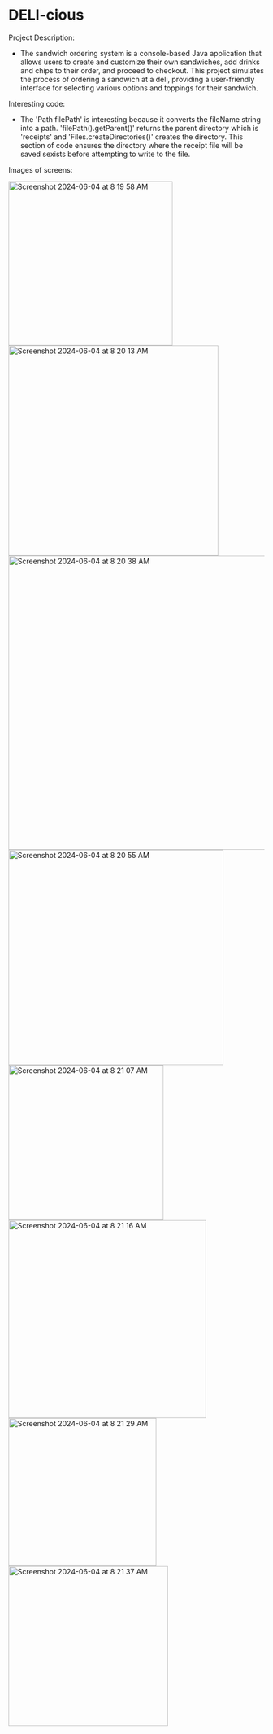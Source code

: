 # DELI-cious

Project Description:

- The sandwich ordering system is a console-based Java application that allows users to create and customize their own sandwiches, add drinks and chips to their order, and proceed to checkout. This project simulates the process of ordering a sandwich at a deli, providing a user-friendly interface for selecting various options and toppings for their sandwich.

Interesting code:

- The 'Path filePath' is interesting because it converts the fileName string into a path. 'filePath().getParent()' returns the parent directory which is 'receipts' and 'Files.createDirectories()' creates the directory. This section of code ensures the directory where the receipt file will be saved sexists before attempting to write to the file.

Images of screens:

<img width="323" alt="Screenshot 2024-06-04 at 8 19 58 AM" src="https://github.com/Erikarod27/DELI-cious/assets/113813867/2a7bddbd-8ba2-479c-be97-e5a7b9f93901">

<img width="413" alt="Screenshot 2024-06-04 at 8 20 13 AM" src="https://github.com/Erikarod27/DELI-cious/assets/113813867/f2d43d4c-1aeb-4010-9ba2-f7fab432df96">

<img width="578" alt="Screenshot 2024-06-04 at 8 20 38 AM" src="https://github.com/Erikarod27/DELI-cious/assets/113813867/d4847abc-8dc6-4588-b190-f7722bc6c2ab">

<img width="423" alt="Screenshot 2024-06-04 at 8 20 55 AM" src="https://github.com/Erikarod27/DELI-cious/assets/113813867/19f288d1-fcb2-4d3e-acc6-5c704e730ca0">

<img width="305" alt="Screenshot 2024-06-04 at 8 21 07 AM" src="https://github.com/Erikarod27/DELI-cious/assets/113813867/39ea4002-6513-4298-ac8d-142791c4ad0d">

<img width="389" alt="Screenshot 2024-06-04 at 8 21 16 AM" src="https://github.com/Erikarod27/DELI-cious/assets/113813867/6e988d1e-cbd9-4c17-b03b-d972d714f3f9">

<img width="291" alt="Screenshot 2024-06-04 at 8 21 29 AM" src="https://github.com/Erikarod27/DELI-cious/assets/113813867/003bd306-096e-48e1-84fb-15222954b955">

<img width="314" alt="Screenshot 2024-06-04 at 8 21 37 AM" src="https://github.com/Erikarod27/DELI-cious/assets/113813867/fb545c05-d921-4cab-98df-202e4fcddbfc">
